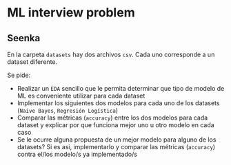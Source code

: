 # ML interview problem
## Seenka

En la carpeta ```datasets``` hay dos archivos ```csv```. Cada uno corresponde a un dataset diferente.

Se pide:
- Realizar un ```EDA``` sencillo que le permita determinar que tipo de modelo de ML es conveniente utilizar para cada dataset
- Implementar los siguientes dos modelos para cada uno de los datasets (```Naive Bayes```, ```Regresión Logística```)
- Comparar las métricas (```accuracy```) entre los dos modelos para cada dataset y explicar por que funciona mejor uno u otro modelo en cada caso
- Se le ocurre alguna propuesta de un mejor modelo para alguno de los datasets? Si es asi, implementarlo y comparar las métricas (```accuracy```) contra el/los modelo/s ya implementado/s